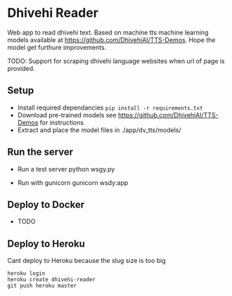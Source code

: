 # Dhivehi Reader

Web app to read dhivehi text. Based on machine tts machine learning models available at https://github.com/DhivehiAI/TTS-Demos. Hope the model get furthure improvements.

TODO: Support for scraping dhivehi language websites when url of page is provided.

## Setup
* Install required dependancies `pip install -r requirements.txt`
* Download pre-trained models see https://github.com/DhivehiAI/TTS-Demos for instructions
* Extract and place the model files in ./app/dv_tts/models/


## Run the server
* Run a test server
    python wsgy.py

* Run with gunicorn
    gunicorn wsdy:app

## Deploy to Docker
* TODO

## Deploy to Heroku
Cant deploy to Heroku because the slug size is too big

    heroku login
    heroku create dhivehi-reader
    git push heroku master
    
